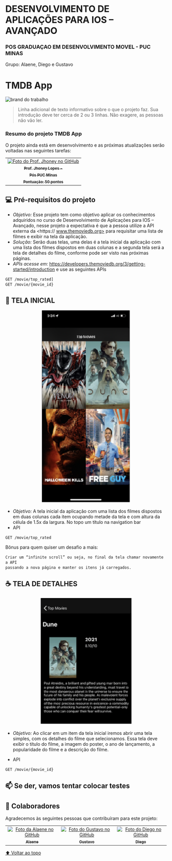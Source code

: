 # DESENVOLVIMENTO DE APLICAÇÕES PARA IOS – AVANÇADO
### POS GRADUAÇAO EM DESENVOLVIMENTO MOVEL - PUC MINAS
 Grupo: Alaene, Diego e Gustavo

# TMDB App

<img src="https://github.com/alaeners/ios-trab-final/blob/main/docs_trabalho/brand_do_trabalho.png?raw=true" alt="brand do trabalho">

> Linha adicional de texto informativo sobre o que o projeto faz. Sua introdução deve ter cerca de 2 ou 3 linhas. Não exagere, as pessoas não vão ler.

### Resumo do projeto TMDB App

O projeto ainda está em desenvolvimento e as próximas atualizações serão voltadas nas seguintes tarefas:

<table align="center">
  <tr>
    <td align="center">
      <a href="https://github.com/jhoneylopes">
        <img src="https://avatars.githubusercontent.com/u/3375542?v=4" width="100px;" alt="Foto do Prof. Jhoney no GitHub"/><br>
        <sub>
          <b>Prof. Jhoney Lopes - <br>Pós PUC Minas <br>Pontuação: 50 pontos </b>
        </sub>
      </a>
    </td>
  </tr>
</table>


## 💻 Pré-requisitos do projeto

- *Objetivo:* Esse projeto tem como objetivo aplicar os conhecimentos adquiridos no curso de Desenvolvimento de Aplicações para IOS – Avançado, nesse projeto a expectativa é que a pessoa utilize a API externa da <https:// www.themoviedb.org> para requisitar uma lista de filmes e exibir na tela da aplicação.
- *Solução:* Serão duas telas, uma delas é a tela inicial da aplicação com uma lista dos filmes dispostos em duas colunas e a segunda tela será a tela de detalhes do filme, conforme pode ser visto nas próximas páginas.
- *APIs acesse em:* https://developers.themoviedb.org/3/getting-started/introduction e use as seguintes APIs
```
GET /movie/top_rated] 
GET /movie/{movie_id}
```

## 🚀 TELA INICIAL
<p align="center">
    <img src="https://github.com/alaeners/ios-trab-final/blob/main/docs_trabalho/tela_inicial.png?raw=true" height=600px alt="tela inicial trabalho">
</p>

- *Objetivo:*
A tela inicial da aplicação com uma lista dos filmes dispostos em duas colunas cada item ocupando metade da tela e com altura da célula de 1.5x da largura. No topo um título na navigation bar
- API
```
GET /movie/top_rated
```

Bônus para quem quiser um desafio a mais:
```
Criar um “infinite scroll” ou seja, no final da tela chamar novamente a API 
passando a nova página e manter os itens já carregados.
```

## ☕ TELA DE DETALHES
<p align="center">
    <img src="https://github.com/alaeners/ios-trab-final/blob/main/docs_trabalho/tela_detalhes.png?raw=true" height=400px alt="tela de detalhes trabalho">
</p>

- *Objetivo:*
Ao clicar em um item da tela inicial iremos abrir uma tela simples, com os detalhes do filme que selecionamos. Essa tela deve exibir o título do filme, a imagem do poster, o ano de lançamento, a popularidade do filme e a descrição do filme.

- API
```
GET /movie/{movie_id}
```

## 📫 Se der, vamos tentar colocar testes


## 🤝 Colaboradores

Agradecemos às seguintes pessoas que contribuíram para este projeto:

<table>
  <tr>
    <td align="center">
      <a href="https://github.com/alaeners">
        <img src="https://avatars.githubusercontent.com/u/9036350?v=4" width="100px;" alt="Foto da Alaene no GitHub"/><br>
        <sub>
          <b>Alaene</b>
        </sub>
      </a>
    </td>
    <td align="center">
      <a href="https://github.com/GustavoGontijoAntunes">
        <img src="https://avatars.githubusercontent.com/u/51254362?v=4" width="100px;" alt="Foto do Gustavo no GitHub"/><br>
        <sub>
          <b>Gustavo</b>
        </sub>
      </a>
    </td>
    <td align="center">
      <a href="https://github.com/dvantunes">
        <img src="https://avatars.githubusercontent.com/u/54150088?v=4" width="100px;" alt="Foto do Diego no GitHub"/><br>
        <sub>
          <b>Diego</b>
        </sub>
      </a>
    </td>
  </tr>
</table>

[⬆ Voltar ao topo](#nome-do-projeto)<br>
